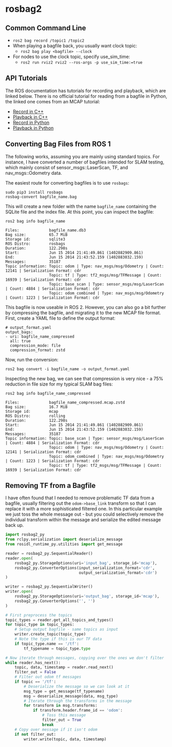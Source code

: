 # rosbag2

## Common Command Line

 * ```ros2 bag record /topic1 /topic2```
 * When playing a bagfile back, you usually want clock topic:
   * ```ros2 bag play <bagfile> --clock```
 * For nodes to use the clock topic, specify use_sim_time:
   * ```ros2 run rviz2 rviz2 --ros-args -p use_sim_time:=true```

## API Tutorials

The ROS documentation has tutorials for recording and playback, which
are linked below. There is no official tutorial for reading from a
bagfile in Python, the linked one comes from an MCAP tutorial:

 * [Record in C++](https://docs.ros.org/en/rolling/Tutorials/Advanced/Recording-A-Bag-From-Your-Own-Node-CPP.html)
 * [Playback in C++](https://docs.ros.org/en/rolling/Tutorials/Advanced/Reading-From-A-Bag-File-CPP.html)
 * [Record in Python](https://docs.ros.org/en/rolling/Tutorials/Advanced/Recording-A-Bag-From-Your-Own-Node-Py.html)
 * [Playback in Python](https://mcap.dev/guides/python/ros2)

## Converting Bag Files from ROS 1

The following works, assuming you are mainly using standard topics. For instance,
I have converted a number of bagfiles intended for SLAM testing, which mainly
consist of sensor_msgs::LaserScan, TF, and nav_msgs::Odometry data.

The easiest route for converting bagfiles is to use ``rosbags``:

```
sudo pip3 install rosbags
rosbag-convert bagfile_name.bag
```

This will create a new folder with the name ``bagfile_name`` containing the
SQLite file and the index file. At this point, you can inspect the bagfile:

```
ros2 bag info bagfile_name

Files:             bagfile_name.db3
Bag size:          65.7 MiB
Storage id:        sqlite3
ROS Distro:        rosbags
Duration:          122.298s
Start:             Jun 15 2014 21:41:49.861 (1402882909.861)
End:               Jun 15 2014 21:43:52.159 (1402883032.159)
Messages:          35187
Topic information: Topic: odom | Type: nav_msgs/msg/Odometry | Count: 12141 | Serialization Format: cdr
                   Topic: tf | Type: tf2_msgs/msg/TFMessage | Count: 16939 | Serialization Format: cdr
                   Topic: base_scan | Type: sensor_msgs/msg/LaserScan | Count: 4884 | Serialization Format: cdr
                   Topic: odom_combined | Type: nav_msgs/msg/Odometry | Count: 1223 | Serialization Format: cdr
```

This bagfile is now useable in ROS 2. However, you can also go a bit
further by compressing the bagfile, and migrating it to the new MCAP
file format. First, create a YAML file to define the output format:

```
# output_format.yaml
output_bags:
- uri: bagfile_name_compressed
  all: true
  compression_mode: file
  compression_format: zstd
```

Now, run the conversion:

```
ros2 bag convert -i bagfile_name -o output_format.yaml
```

Inspecting the new bag, we can see that compression is very nice - a
75% reduction in file size for my typical SLAM bag files:

```
ros2 bag info bagfile_name_compressed

Files:             bagfile_name_compressed.mcap.zstd
Bag size:          16.7 MiB
Storage id:        mcap
ROS Distro:        rolling
Duration:          122.298s
Start:             Jun 15 2014 21:41:49.861 (1402882909.861)
End:               Jun 15 2014 21:43:52.159 (1402883032.159)
Messages:          35187
Topic information: Topic: base_scan | Type: sensor_msgs/msg/LaserScan | Count: 4884 | Serialization Format: cdr
                   Topic: odom | Type: nav_msgs/msg/Odometry | Count: 12141 | Serialization Format: cdr
                   Topic: odom_combined | Type: nav_msgs/msg/Odometry | Count: 1223 | Serialization Format: cdr
                   Topic: tf | Type: tf2_msgs/msg/TFMessage | Count: 16939 | Serialization Format: cdr
```

## Removing TF from a Bagfile

I have often found that I needed to remove problematic TF data from a bagfile,
usually filtering out the ``odom->base_link`` transform so that I can replace
it with a more sophisticated filtered one. In this particular example we just
toss the whole message out - but you could selectively remove the individual
transform within the message and serialize the edited message back up.

```python
import rosbag2_py
from rclpy.serialization import deserialize_message
from rosidl_runtime_py.utilities import get_message

reader = rosbag2_py.SequentialReader()
reader.open(
    rosbag2_py.StorageOptions(uri='input_bag', storage_id='mcap'),
    rosbag2_py.ConverterOptions(input_serialization_format='cdr',
                                output_serialization_format='cdr')
)

writer = rosbag2_py.SequentialWriter()
writer.open(
    rosbag2_py.StorageOptions(uri='output_bag', storage_id='mcap'),
    rosbag2_py.ConverterOptions('', '')
)

# First preprocess the topics
topic_types = reader.get_all_topics_and_types()
for topic_type in topic_types:
    # Setup output bagfile - same topics as input
    writer.create_topic(topic_type)
    # Note the type if this is our TF data
    if topic_type.name == '/tf':
        tf_typename = topic_type.type

# Now iterate through messages, copying over the ones we don't filter
while reader.has_next():
    topic, data, timestamp = reader.read_next()
    filter_out = False
    # Filter out odom tf messages
    if topic == '/tf':
        # Deserialize the message so we can look at it
        msg_type = get_message(tf_typename)
        msg = deserialize_message(data, msg_type)
        # Iterate through the transforms in the message
        for transform in msg.transforms:
            if transform.header.frame_id == 'odom':
                # Toss this message
                filter_out = True
                break
    # Copy over message if it isn't odom
    if not filter_out:
        writer.write(topic, data, timestamp)
```
